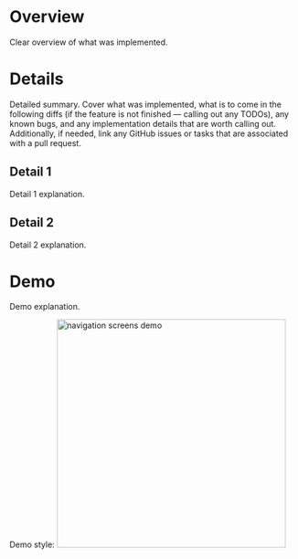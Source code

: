 # Overview 

Clear overview of what was implemented.

# Details

Detailed summary. Cover what was implemented, what is to come in the following diffs (if the feature is not finished — calling out any TODOs), any known bugs, and any implementation details that are worth calling out. Additionally, if needed, link any GitHub issues or tasks that are associated with a pull request.

## Detail 1

Detail 1 explanation.

## Detail 2

Detail 2 explanation.

# Demo

Demo explanation.

Demo style:
<img src='url' width='400' alt='navigation screens demo'>
